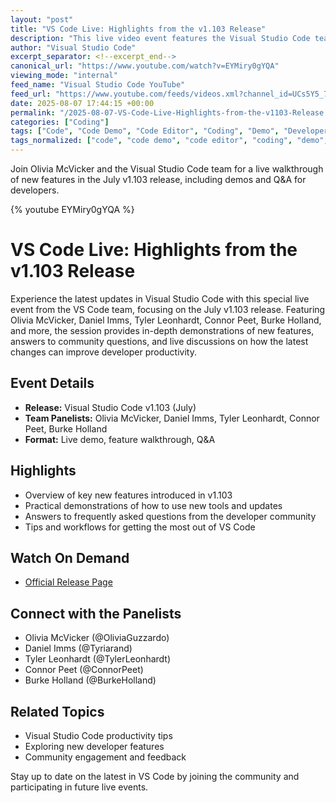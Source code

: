 ```yaml
---
layout: "post"
title: "VS Code Live: Highlights from the v1.103 Release"
description: "This live video event features the Visual Studio Code team discussing and demonstrating new features and highlights from the July v1.103 release. Panelists share insights on updates, improvements, and answer questions from the developer community, with practical demos and interactive discussion."
author: "Visual Studio Code"
excerpt_separator: <!--excerpt_end-->
canonical_url: "https://www.youtube.com/watch?v=EYMiry0gYQA"
viewing_mode: "internal"
feed_name: "Visual Studio Code YouTube"
feed_url: "https://www.youtube.com/feeds/videos.xml?channel_id=UCs5Y5_7XK8HLDX0SLNwkd3w"
date: 2025-08-07 17:44:15 +00:00
permalink: "/2025-08-07-VS-Code-Live-Highlights-from-the-v1103-Release.html"
categories: ["Coding"]
tags: ["Code", "Code Demo", "Code Editor", "Coding", "Demo", "Developer", "Developer Community", "Developer Tools", "Live Q&A", "Microsoft", "New Features", "Newfeatures", "Productivity", "Release Highlights", "Software Developer", "Software Development", "Videos", "VS Code", "VS Code V1.103", "Vscoderelease"]
tags_normalized: ["code", "code demo", "code editor", "coding", "demo", "developer", "developer community", "developer tools", "live qanda", "microsoft", "new features", "newfeatures", "productivity", "release highlights", "software developer", "software development", "videos", "vs code", "vs code v1dot103", "vscoderelease"]
---
```


Join Olivia McVicker and the Visual Studio Code team for a live walkthrough of new features in the July v1.103 release, including demos and Q&A for developers.<!--excerpt_end-->

{% youtube EYMiry0gYQA %}

# VS Code Live: Highlights from the v1.103 Release

Experience the latest updates in Visual Studio Code with this special live event from the VS Code team, focusing on the July v1.103 release. Featuring Olivia McVicker, Daniel Imms, Tyler Leonhardt, Connor Peet, Burke Holland, and more, the session provides in-depth demonstrations of new features, answers to community questions, and live discussions on how the latest changes can improve developer productivity.

## Event Details

- **Release:** Visual Studio Code v1.103 (July)
- **Team Panelists:** Olivia McVicker, Daniel Imms, Tyler Leonhardt, Connor Peet, Burke Holland
- **Format:** Live demo, feature walkthrough, Q&A

## Highlights

- Overview of key new features introduced in v1.103
- Practical demonstrations of how to use new tools and updates
- Answers to frequently asked questions from the developer community
- Tips and workflows for getting the most out of VS Code

## Watch On Demand

- [Official Release Page](https://aka.ms/VSCodeRelease)

## Connect with the Panelists

- Olivia McVicker (@OliviaGuzzardo)
- Daniel Imms (@Tyriarand)
- Tyler Leonhardt (@TylerLeonhardt)
- Connor Peet (@ConnorPeet)
- Burke Holland (@BurkeHolland)

## Related Topics

- Visual Studio Code productivity tips
- Exploring new developer features
- Community engagement and feedback

Stay up to date on the latest in VS Code by joining the community and participating in future live events.
